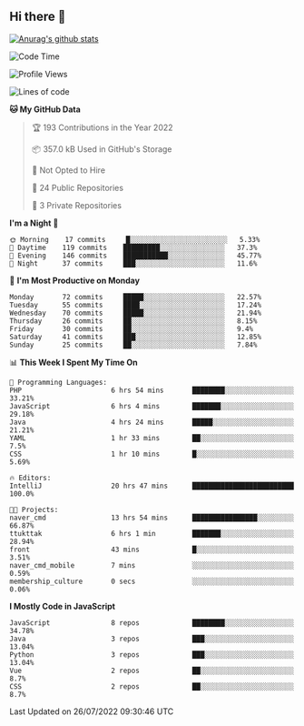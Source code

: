 ## Hi there 👋

[![Anurag's github stats](https://github-readme-stats.vercel.app/api?username=Songwonseok)](https://github.com/anuraghazra/github-readme-stats)



<!--START_SECTION:waka-->
![Code Time](http://img.shields.io/badge/Code%20Time-1%2C654%20hrs%2034%20mins-blue)

![Profile Views](http://img.shields.io/badge/Profile%20Views-1-blue)

![Lines of code](https://img.shields.io/badge/From%20Hello%20World%20I%27ve%20Written-3%20Million%20lines%20of%20code-blue)

**🐱 My GitHub Data** 

> 🏆 193 Contributions in the Year 2022
 > 
> 📦 357.0 kB Used in GitHub's Storage 
 > 
> 🚫 Not Opted to Hire
 > 
> 📜 24 Public Repositories 
 > 
> 🔑 3 Private Repositories  
 > 
**I'm a Night 🦉** 

```text
🌞 Morning    17 commits     █░░░░░░░░░░░░░░░░░░░░░░░░   5.33% 
🌆 Daytime    119 commits    █████████░░░░░░░░░░░░░░░░   37.3% 
🌃 Evening    146 commits    ███████████░░░░░░░░░░░░░░   45.77% 
🌙 Night      37 commits     ███░░░░░░░░░░░░░░░░░░░░░░   11.6%

```
📅 **I'm Most Productive on Monday** 

```text
Monday       72 commits     █████░░░░░░░░░░░░░░░░░░░░   22.57% 
Tuesday      55 commits     ████░░░░░░░░░░░░░░░░░░░░░   17.24% 
Wednesday    70 commits     █████░░░░░░░░░░░░░░░░░░░░   21.94% 
Thursday     26 commits     ██░░░░░░░░░░░░░░░░░░░░░░░   8.15% 
Friday       30 commits     ██░░░░░░░░░░░░░░░░░░░░░░░   9.4% 
Saturday     41 commits     ███░░░░░░░░░░░░░░░░░░░░░░   12.85% 
Sunday       25 commits     ██░░░░░░░░░░░░░░░░░░░░░░░   7.84%

```


📊 **This Week I Spent My Time On** 

```text
💬 Programming Languages: 
PHP                      6 hrs 54 mins       ████████░░░░░░░░░░░░░░░░░   33.21% 
JavaScript               6 hrs 4 mins        ███████░░░░░░░░░░░░░░░░░░   29.18% 
Java                     4 hrs 24 mins       █████░░░░░░░░░░░░░░░░░░░░   21.21% 
YAML                     1 hr 33 mins        ██░░░░░░░░░░░░░░░░░░░░░░░   7.5% 
CSS                      1 hr 10 mins        █░░░░░░░░░░░░░░░░░░░░░░░░   5.69%

🔥 Editors: 
IntelliJ                 20 hrs 47 mins      █████████████████████████   100.0%

🐱‍💻 Projects: 
naver_cmd                13 hrs 54 mins      ████████████████░░░░░░░░░   66.87% 
ttukttak                 6 hrs 1 min         ███████░░░░░░░░░░░░░░░░░░   28.94% 
front                    43 mins             █░░░░░░░░░░░░░░░░░░░░░░░░   3.51% 
naver_cmd_mobile         7 mins              ░░░░░░░░░░░░░░░░░░░░░░░░░   0.59% 
membership_culture       0 secs              ░░░░░░░░░░░░░░░░░░░░░░░░░   0.06%

```

**I Mostly Code in JavaScript** 

```text
JavaScript               8 repos             ████████░░░░░░░░░░░░░░░░░   34.78% 
Java                     3 repos             ███░░░░░░░░░░░░░░░░░░░░░░   13.04% 
Python                   3 repos             ███░░░░░░░░░░░░░░░░░░░░░░   13.04% 
Vue                      2 repos             ██░░░░░░░░░░░░░░░░░░░░░░░   8.7% 
CSS                      2 repos             ██░░░░░░░░░░░░░░░░░░░░░░░   8.7%

```



 Last Updated on 26/07/2022 09:30:46 UTC
<!--END_SECTION:waka-->
